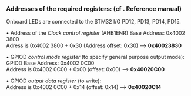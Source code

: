 
### Addresses of the required registers: (cf . Reference manual)

Onboard LEDs are connected to the STM32 I/O PD12, PD13, PD14, PD15.

•	Address of the *Clock control register* (AHB1ENR) 
Base Address: 0x4002 3800  
Adress is 0x4002 3800 + 0x30 (Address offset: 0x30) --> **0x40023830**

•	GPIOD *control mode register* (to specify general purpose output mode):
GPIOD Base Address: 0x4002 0C00   
Address is 0x4002 0C00 + 0x00 (offset: 0x00) --> **0x40020C00**

•	GPIOD *output data register* (to write):  
Address is 0x4002 0C00 + 0x14 (offset: 0x14) --> **0x40020C14**

